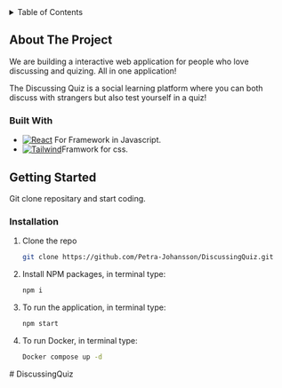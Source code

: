 <!-- TABLE OF CONTENTS -->
<details>
  <summary>Table of Contents</summary>
  <ol>
    <li>
      <a href="#about-the-project">About The Project</a>
      <ul>
        <li><a href="#built-with">Built With</a></li>
      </ul>
    </li>
    <li>
      <a href="#getting-started">Getting Started</a>
    </li>
  </ol>
</details>

<!-- ABOUT THE PROJECT -->

## About The Project

We are building a interactive web application for people who love discussing and quizing. All in one application!

The Discussing Quiz is a social learning platform where you can both discuss with strangers but also test yourself in a quiz! 

### Built With

- [![React][react.js]][react-url] For Framework in Javascript.
- [![Tailwind][tailwind.css]][tailwind-url]Framwork for css.

<!-- GETTING STARTED -->

## Getting Started

Git clone repositary and start coding.

### Installation

1. Clone the repo
   ```sh
   git clone https://github.com/Petra-Johansson/DiscussingQuiz.git
   ```
2. Install NPM packages, in terminal type:
   ```sh
   npm i
   ```
3. To run the application, in terminal type:
   ````sh
   npm start
   ```` 
4. To run Docker, in terminal type:
   ````sh
   Docker compose up -d
   ```` 
[tailwind.css]: https://img.shields.io/badge/Tailwind-Tailwind-green
[tailwind-url]: https://tailwindcss.com
[react.js]: https://img.shields.io/badge/React-20232A?style=for-the-badge&logo=react&logoColor=61DAFB
[react-url]: https://reactjs.org/
#   D i s c u s s i n g Q u i z 
 
 